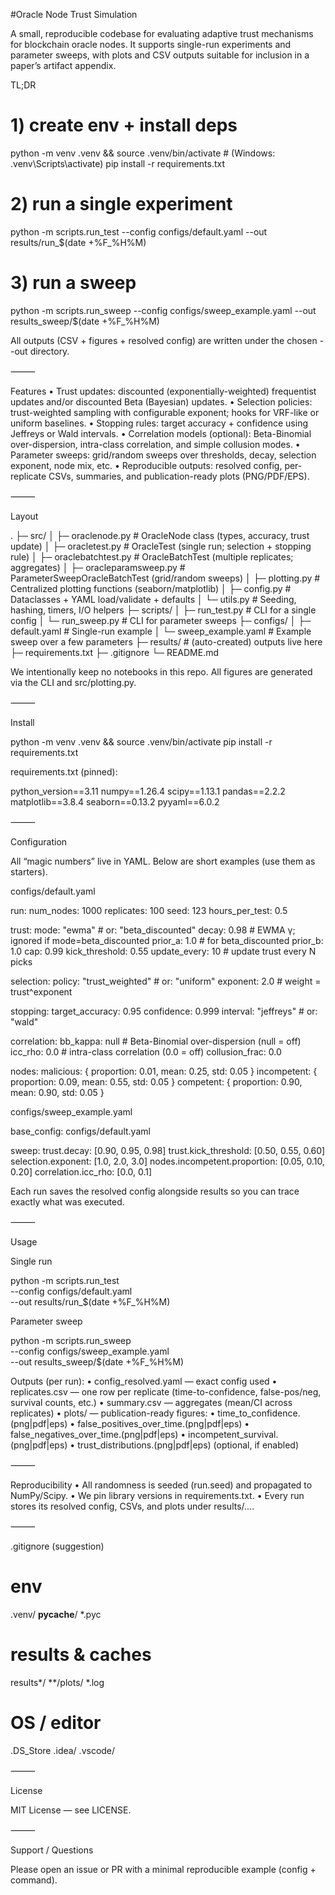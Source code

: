 #Oracle Node Trust Simulation

A small, reproducible codebase for evaluating adaptive trust mechanisms for blockchain oracle nodes.
It supports single-run experiments and parameter sweeps, with plots and CSV outputs suitable for inclusion in a paper’s artifact appendix.

TL;DR

# 1) create env + install deps
python -m venv .venv && source .venv/bin/activate  # (Windows: .venv\Scripts\activate)
pip install -r requirements.txt

# 2) run a single experiment
python -m scripts.run_test --config configs/default.yaml --out results/run_$(date +%F_%H%M)

# 3) run a sweep
python -m scripts.run_sweep --config configs/sweep_example.yaml --out results_sweep/$(date +%F_%H%M)

All outputs (CSV + figures + resolved config) are written under the chosen --out directory.

⸻

Features
	•	Trust updates: discounted (exponentially-weighted) frequentist updates and/or discounted Beta (Bayesian) updates.
	•	Selection policies: trust-weighted sampling with configurable exponent; hooks for VRF-like or uniform baselines.
	•	Stopping rules: target accuracy + confidence using Jeffreys or Wald intervals.
	•	Correlation models (optional): Beta-Binomial over-dispersion, intra-class correlation, and simple collusion modes.
	•	Parameter sweeps: grid/random sweeps over thresholds, decay, selection exponent, node mix, etc.
	•	Reproducible outputs: resolved config, per-replicate CSVs, summaries, and publication-ready plots (PNG/PDF/EPS).

⸻

Layout

.
├─ src/
│  ├─ oraclenode.py           # OracleNode class (types, accuracy, trust update)
│  ├─ oracletest.py           # OracleTest (single run; selection + stopping rule)
│  ├─ oraclebatchtest.py      # OracleBatchTest (multiple replicates; aggregates)
│  ├─ oracleparamsweep.py     # ParameterSweepOracleBatchTest (grid/random sweeps)
│  ├─ plotting.py             # Centralized plotting functions (seaborn/matplotlib)
│  ├─ config.py               # Dataclasses + YAML load/validate + defaults
│  └─ utils.py                # Seeding, hashing, timers, I/O helpers
├─ scripts/
│  ├─ run_test.py             # CLI for a single config
│  └─ run_sweep.py            # CLI for parameter sweeps
├─ configs/
│  ├─ default.yaml            # Single-run example
│  └─ sweep_example.yaml      # Example sweep over a few parameters
├─ results/                   # (auto-created) outputs live here
├─ requirements.txt
├─ .gitignore
└─ README.md

We intentionally keep no notebooks in this repo. All figures are generated via the CLI and src/plotting.py.

⸻

Install

python -m venv .venv && source .venv/bin/activate
pip install -r requirements.txt

requirements.txt (pinned):

python_version==3.11
numpy==1.26.4
scipy==1.13.1
pandas==2.2.2
matplotlib==3.8.4
seaborn==0.13.2
pyyaml==6.0.2


⸻

Configuration

All “magic numbers” live in YAML. Below are short examples (use them as starters).

configs/default.yaml

run:
  num_nodes: 1000
  replicates: 100
  seed: 123
  hours_per_test: 0.5

trust:
  mode: "ewma"         # or: "beta_discounted"
  decay: 0.98          # EWMA γ; ignored if mode=beta_discounted
  prior_a: 1.0         # for beta_discounted
  prior_b: 1.0
  cap: 0.99
  kick_threshold: 0.55
  update_every: 10     # update trust every N picks

selection:
  policy: "trust_weighted"  # or: "uniform"
  exponent: 2.0             # weight = trust^exponent

stopping:
  target_accuracy: 0.95
  confidence: 0.999
  interval: "jeffreys"      # or: "wald"

correlation:
  bb_kappa: null            # Beta-Binomial over-dispersion (null = off)
  icc_rho: 0.0              # intra-class correlation (0.0 = off)
  collusion_frac: 0.0

nodes:
  malicious:   { proportion: 0.01, mean: 0.25, std: 0.05 }
  incompetent: { proportion: 0.09, mean: 0.55, std: 0.05 }
  competent:   { proportion: 0.90, mean: 0.90, std: 0.05 }

configs/sweep_example.yaml

base_config: configs/default.yaml

sweep:
  trust.decay:        [0.90, 0.95, 0.98]
  trust.kick_threshold: [0.50, 0.55, 0.60]
  selection.exponent: [1.0, 2.0, 3.0]
  nodes.incompetent.proportion: [0.05, 0.10, 0.20]
  correlation.icc_rho: [0.0, 0.1]

Each run saves the resolved config alongside results so you can trace exactly what was executed.

⸻

Usage

Single run

python -m scripts.run_test \
  --config configs/default.yaml \
  --out results/run_$(date +%F_%H%M)

Parameter sweep

python -m scripts.run_sweep \
  --config configs/sweep_example.yaml \
  --out results_sweep/$(date +%F_%H%M)

Outputs (per run):
	•	config_resolved.yaml — exact config used
	•	replicates.csv — one row per replicate (time-to-confidence, false-pos/neg, survival counts, etc.)
	•	summary.csv — aggregates (mean/CI across replicates)
	•	plots/ — publication-ready figures:
	•	time_to_confidence.(png|pdf|eps)
	•	false_positives_over_time.(png|pdf|eps)
	•	false_negatives_over_time.(png|pdf|eps)
	•	incompetent_survival.(png|pdf|eps)
	•	trust_distributions.(png|pdf|eps) (optional, if enabled)

⸻

Reproducibility
	•	All randomness is seeded (run.seed) and propagated to NumPy/Scipy.
	•	We pin library versions in requirements.txt.
	•	Every run stores its resolved config, CSVs, and plots under results/….

⸻

.gitignore (suggestion)

# env
.venv/
__pycache__/
*.pyc

# results & caches
results*/
**/plots/
*.log

# OS / editor
.DS_Store
.idea/
.vscode/


⸻

License

MIT License — see LICENSE.

⸻

Support / Questions

Please open an issue or PR with a minimal reproducible example (config + command).